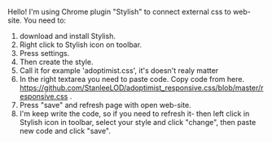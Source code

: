 Hello!
I'm using Chrome plugin "Stylish" to connect external css to web-site. 
You need to: 
1. download and install Stylish.
2. Right click to Stylish icon on toolbar.
3. Press settings.
4. Then create the style.
5. Call it for example 'adoptimist.css', it's doesn't realy matter
6. In the right textarea you need to paste code. Copy code from here.
https://github.com/StanleeLOD/adoptimist_responsive.css/blob/master/responsive.css .
7. Press "save" and refresh page with open web-site. 
8. I'm keep write the code, so if you need to refresh it- then left click in Stylish icon in toolbar, select your style and click "change", then paste new code and click "save".